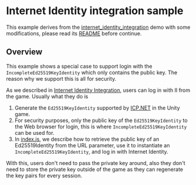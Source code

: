 # Internet Identity integration sample

This example derives from the [internet_identity_integration](https://github.com/dfinity/examples/tree/master/motoko/internet_identity_integration) demo with some modifications, please read its [README](https://github.com/dfinity/examples/blob/master/motoko/internet_identity_integration/README.md) before continue.

## Overview

This example shows a special case to support login with the `IncompleteEd25519KeyIdentity` which only contains the public key. The reason why we support this is all for security. 

As we described in [Internet Identity Integration](../README.md#workflow), users can log in with II from the game. Usually what they do is

1. Generate the `Ed25519KeyIdentity` supported by [ICP.NET](https://github.com/BoomDAO/ICP.NET) in the Unity game.
2. For security purposes, only the public key of the `Ed25519KeyIdentity` to the Web browser for login, this is where `IncompleteEd25519KeyIdentity` can be used for.
3. In [index.js](./src/greet_frontend/src/index.js), we describe how to retrieve the public key of an Ed25519Identity from the URL parameter, use it to instantiate an `IncompleteEd25519KeyIdentity`, and log in with Internet Identity. 

With this, users don't need to pass the private key around, also they don't need to store the private key outside of the game as they can regenerate the key pairs for every session.
